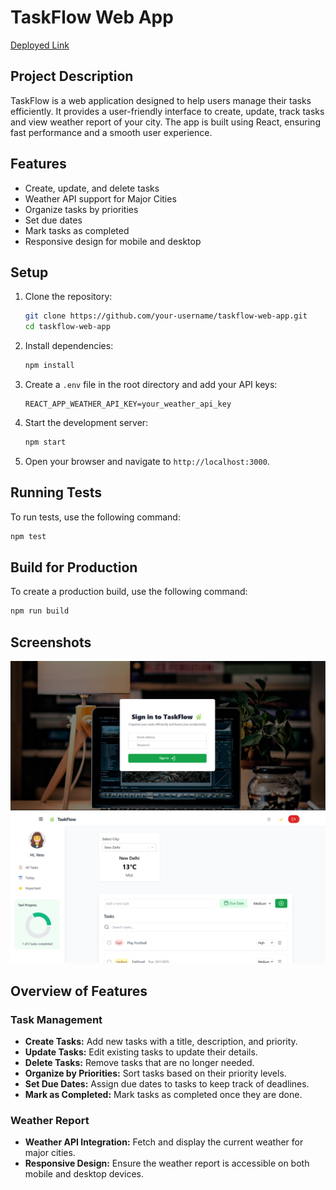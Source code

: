 # TaskFlow Web App

[Deployed Link](https://taskflow-web.vercel.app)

## Project Description

TaskFlow is a web application designed to help users manage their tasks efficiently. It provides a user-friendly interface to create, update, track tasks and view weather report of your city. The app is built using React, ensuring fast performance and a smooth user experience.

## Features

- Create, update, and delete tasks
- Weather API support for Major Cities
- Organize tasks by priorities
- Set due dates
- Mark tasks as completed
- Responsive design for mobile and desktop

## Setup

1. Clone the repository:
    ```sh
    git clone https://github.com/your-username/taskflow-web-app.git
    cd taskflow-web-app
    ```

2. Install dependencies:
    ```sh
    npm install
    ```

3. Create a `.env` file in the root directory and add your API keys:
    ```env
    REACT_APP_WEATHER_API_KEY=your_weather_api_key
    ```

4. Start the development server:
    ```sh
    npm start
    ```

5. Open your browser and navigate to `http://localhost:3000`.

## Running Tests

To run tests, use the following command:
```sh
npm test
```

## Build for Production

To create a production build, use the following command:
```sh
npm run build
```

## Screenshots
![Sign In](screenshots/signIn.png)
![Home Page](screenshots/home.png)

## Overview of Features

### Task Management
- **Create Tasks:** Add new tasks with a title, description, and priority.
- **Update Tasks:** Edit existing tasks to update their details.
- **Delete Tasks:** Remove tasks that are no longer needed.
- **Organize by Priorities:** Sort tasks based on their priority levels.
- **Set Due Dates:** Assign due dates to tasks to keep track of deadlines.
- **Mark as Completed:** Mark tasks as completed once they are done.

### Weather Report
- **Weather API Integration:** Fetch and display the current weather for major cities.
- **Responsive Design:** Ensure the weather report is accessible on both mobile and desktop devices.

